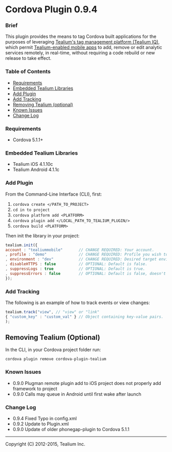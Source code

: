 Cordova Plugin 0.9.4
====================

### Brief ###

This plugin provides the means to tag Cordova built applications for the purposes of leveraging [Tealium's tag management platform (Tealium IQ)](http://tealium.com/products/enterprise-tag-management/), which permit [Tealium-enabled mobile apps](http://tealium.com/products/enterprise-tag-management/mobile/) to add, remove or edit analytic services remotely, in real-time, without requiring a code rebuild or new release to take effect.

### Table of Contents ###

- [Requirements](#requirements)
- [Embedded Tealium Libraries](#embedded-tealium-libraries)
- [Add Plugin](#add-plugin)
- [Add Tracking](#add-tracking)
- [Removing Tealium (optional)](#removing-tealium-optional)
- [Known Issues](#known-issues)
- [Change Log](#change-log)

### Requirements ###

* Cordova 5.1.1+

### Embedded Tealium Libraries ###

* Tealium iOS 4.1.10c 
* Tealium Android 4.1.1c

### Add Plugin
From the Command-Line Interface (CLI), first:

1. ```cordova create </PATH_TO_PROJECT>```
2. ```cd in to project```
3. ```cordova platform add <PLATFORM>```
4. ```cordova plugin add </LOCAL_PATH_TO_TEALIUM_PLUGIN/>```
5. ```cordova build <PLATFORM>```

Then init the library in your project:

```javascript
tealium.init({
account : "tealiummobile" 		// CHANGE REQUIRED: Your account.
, profile : "demo" 				// CHANGE REQUIRED: Profile you wish to use.
, environment : "dev" 			// CHANGE REQUIRED: Desired target environment - "dev", "qa", or "prod".
, disableHTTPS : false 			// OPTIONAL: Default is false.
, suppressLogs : true 			// OPTIONAL: Default is true.
, suppressErrors : false 		// OPTIONAL: Default is false, doesn't affect iOS.
});
```

### Add Tracking
The following is an example of how to track events or view changes:

```javascript
tealium.track("view", // "view" or "link"
{ "custom_key" : "custom_val" } // Object containing key-value pairs.
);
```

## Removing Tealium (Optional)
In the CLI, in your Cordova project folder run:
```
cordova plugin remove cordova-plugin-tealium
```

### Known Issues ###

- 0.9.0 Plugman remote plugin add to iOS project does not properly add framework to project
- 0.9.0 Calls may queue in Android until first wake after launch

### Change Log ###

- 0.9.4 Fixed Typo in config.xml
- 0.9.2 Update to Plugin.xml
- 0.9.0 Update of older phonegap-plugin to Cordova 5.1.1


------------------------------------------------------

Copyright (C) 2012-2015, Tealium Inc.
